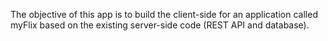 The objective of this app is to build the client-side for an application called myFlix based on the existing server-side code (REST API and database).